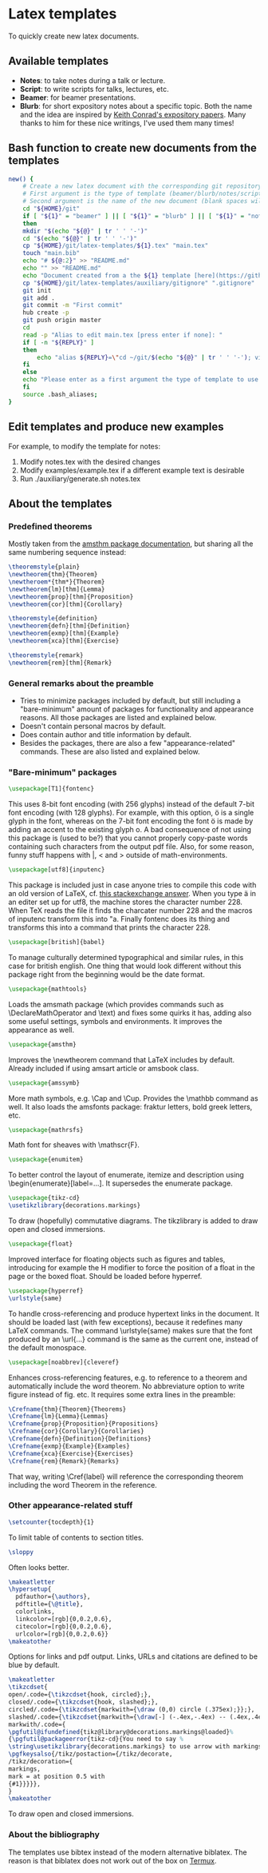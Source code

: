 # Latex templates

To quickly create new latex documents.

## Available templates

- **Notes**: to take notes during a talk or lecture.
- **Script**: to write scripts for talks, lectures, etc.
- **Beamer**: for beamer presentations.
- **Blurb**: for short expository notes about a specific topic. Both the name and the idea are inspired by [Keith Conrad's expository papers](https://kconrad.math.uconn.edu/blurbs/). Many thanks to him for these nice writings, I've used them many times!

## Bash function to create new documents from the templates

```bash
new() {
    # Create a new latex document with the corresponding git repository
    # First argument is the type of template (beamer/blurb/notes/script)
    # Second argument is the name of the new document (blank spaces will be replaced by hyphens)
    cd "${HOME}/git"
    if [ "${1}" = "beamer" ] || [ "${1}" = "blurb" ] || [ "${1}" = "notes" ] || [ "${1}" = "script" ]
    then
	mkdir "$(echo "${@}" | tr ' ' '-')"
	cd "$(echo "${@}" | tr ' ' '-')"
	cp "${HOME}/git/latex-templates/${1}.tex" "main.tex"
	touch "main.bib"
	echo "# ${@:2}" >> "README.md"
	echo "" >> "README.md"
	echo "Document created from a the ${1} template [here](https://github.com/pedro-nlb/latex-templates)." >> "README.md"
	cp "${HOME}/git/latex-templates/auxiliary/gitignore" ".gitignore"
	git init
	git add .
	git commit -m "First commit"
	hub create -p
	git push origin master
	cd
	read -p "Alias to edit main.tex [press enter if none]: "
	if [ -n "${REPLY}" ]
	then
	    echo "alias ${REPLY}=\"cd ~/git/$(echo "${@}" | tr ' ' '-'); vim main.tex\";" >> ".bash_aliases"
	fi
    else
	echo "Please enter as a first argument the type of template to use (beamer/blurb/notes/script) and use the remaining arguments for the name of the document and repository (blank spaces will be replaced by hyphens)."
    fi
    source .bash_aliases;
}
```

## Edit templates and produce new examples

For example, to modify the template for notes:

1. Modify notes.tex with the desired changes
2. Modify examples/example.tex if a different example text is desirable
3. Run ./auxiliary/generate.sh notes.tex

## About the templates

### Predefined theorems

Mostly taken from the [amsthm package documentation](www.ams.org/arc/tex/amscls/amsthdoc.pdf), but sharing all the same numbering sequence instead:

```latex
\theoremstyle{plain}
\newtheorem{thm}{Theorem}
\newtheroem*{thm*}{Theorem}
\newtheorem{lm}[thm]{Lemma}
\newtheorem{prop}[thm]{Proposition}
\newtheorem{cor}[thm]{Corollary}

\theoremstyle{definition}
\newtheorem{defn}[thm]{Definition}
\newtheorem{exmp}[thm]{Example}
\newtheorem{xca}[thm]{Exercise}

\theoremstyle{remark}
\newtheorem{rem}[thm]{Remark}
```

### General remarks about the preamble

- Tries to minimize packages included by default, but still including a "bare-minimum" amount of packages for functionality and appearance reasons.
All those packages are listed and explained below.
- Doesn't contain personal macros by default.
- Does contain author and title information by default.
- Besides the packages, there are also a few "appearance-related" commands.
These are also listed and explained below.

### "Bare-minimum" packages

```latex
\usepackage[T1]{fontenc}
```

This uses 8-bit font encoding (with 256 glyphs) instead of the default 7-bit font encoding (with 128 glyphs).
For example, with this option, ö is a single glyph in the font, whereas on the 7-bit font encoding the font ö is made by adding an accent to the existing glyph o.
A bad consequence of not using this package is (used to be?) that you cannot properly copy-paste words containing such characters from the output pdf file.
Also, for some reason, funny stuff happens with |, < and > outside of math-environments.

```latex
\usepackage[utf8]{inputenc}
```

This package is included just in case anyone tries to compile this code with an old version of LaTeX, cf. [this stackexchange answer](https://tex.stackexchange.com/a/560594/112609).
When you type ä in an editer set up for utf8, the machine stores the character number 228.
When TeX reads the file it finds the charcater number 228 and the macros of inputenc transform this into \"a.
Finally fontenc does its thing and transforms this into a command that prints the character 228.

```latex
\usepackage[british]{babel}
```

To manage culturally determined typographical and similar rules, in this case for british english.
One thing that would look different without this package right from the beginning would be the date format.

```latex
\usepackage{mathtools}
```

Loads the amsmath package (which provides commands such as \DeclareMathOperator and \text) and fixes some quirks it has, adding also some useful settings, symbols and environments.
It improves the appearance as well.

```latex
\usepackage{amsthm}
```

Improves the \newtheorem command that LaTeX includes by default.
Already included if using amsart article or amsbook class.

```latex
\usepackage{amssymb}
```

More math symbols, e.g. \Cap and \Cup.
Provides the \mathbb command as well.
It also loads the amsfonts package: fraktur letters, bold greek letters, etc.

```latex
\usepackage{mathrsfs}
```

Math font for sheaves with \mathscr{F}.

```latex
\usepackage{enumitem}
```

To better control the layout of enumerate, itemize and description using \begin{enumerate}[label=...].
It supersedes the enumerate package.

```latex
\usepackage{tikz-cd}
\usetikzlibrary{decorations.markings}
```

To draw (hopefully) commutative diagrams.
The tikzlibrary is added to draw open and closed immersions.

```latex
\usepackage{float}
```

Improved interface for floating objects such as figures and tables, introducing for example the H modifier to force the position of a float in the page or the boxed float.
Should be loaded before hyperref.

```latex
\usepackage{hyperref}
\urlstyle{same}
```

To handle cross-referencing and produce hypertext links in the document.
It should be loaded last (with few exceptions), because it redefines many LaTeX commands.
The command \urlstyle{same} makes sure that the font produced by an \url{...} command is the same as the current one, instead of the default monospace.

```latex
\usepackage[noabbrev]{cleveref}
```

Enhances cross-referencing features, e.g. to reference to a theorem and automatically include the word theorem.
No abbreviature option to write figure instead of fig. etc.
It requires some extra lines in the preamble:

```latex
\Crefname{thm}{Theorem}{Theorems}
\Crefname{lm}{Lemma}{Lemmas}
\Crefname{prop}{Proposition}{Propositions}
\Crefname{cor}{Corollary}{Corollaries}
\Crefname{defn}{Definition}{Definitions}
\Crefname{exmp}{Example}{Examples}
\Crefname{xca}{Exercise}{Exercises}
\Crefname{rem}{Remark}{Remarks}
```

That way, writing \Cref{label} will reference the corresponding theorem including the word Theorem in the reference.

### Other appearance-related stuff

```latex
\setcounter{tocdepth}{1}
```

To limit table of contents to section titles.

```latex
\sloppy
```

Often looks better.

```latex
\makeatletter
\hypersetup{
  pdfauthor={\authors},
  pdftitle={\@title},
  colorlinks,
  linkcolor=[rgb]{0,0.2,0.6},
  citecolor=[rgb]{0,0.2,0.6},
  urlcolor=[rgb]{0,0.2,0.6}}
\makeatother
```

Options for links and pdf output.
Links, URLs and citations are defined to be blue by default.

```latex
\makeatletter
\tikzcdset{
open/.code={\tikzcdset{hook, circled};},
closed/.code={\tikzcdset{hook, slashed};},
circled/.code={\tikzcdset{markwith={\draw (0,0) circle (.375ex);}};},
slashed/.code={\tikzcdset{markwith={\draw[-] (-.4ex,-.4ex) -- (.4ex,.4ex);}};},
markwith/.code={
\pgfutil@ifundefined{tikz@library@decorations.markings@loaded}%
{\pgfutil@packageerror{tikz-cd}{You need to say %
\string\usetikzlibrary{decorations.markings} to use arrow with markings}{}}{}%
\pgfkeysalso{/tikz/postaction={/tikz/decorate,
/tikz/decoration={
markings,
mark = at position 0.5 with
{#1}}}}},
}
\makeatother
```

To draw open and closed immersions.

### About the bibliography

The templates use bibtex instead of the modern alternative biblatex. The reason is that biblatex does not work out of the box on [Termux](https://termux.com).
